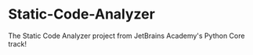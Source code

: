 # Static-Code-Analyzer
The Static Code Analyzer project from JetBrains Academy's Python Core track!
